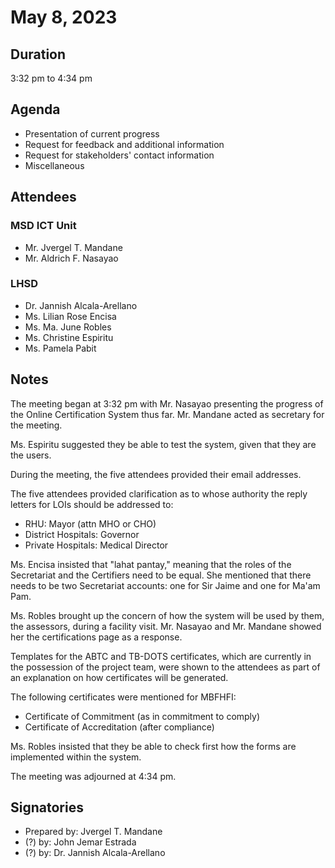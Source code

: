 # May 8, 2023

## Duration

3:32 pm to 4:34 pm

## Agenda

- Presentation of current progress
- Request for feedback and additional information
- Request for stakeholders' contact information
- Miscellaneous

## Attendees

### MSD ICT Unit

- Mr. Jvergel T. Mandane
- Mr. Aldrich F. Nasayao

### LHSD

- Dr. Jannish Alcala-Arellano
- Ms. Lilian Rose Encisa
- Ms. Ma. June Robles
- Ms. Christine Espiritu
- Ms. Pamela Pabit

## Notes

The meeting began at 3:32 pm with Mr. Nasayao presenting the progress of
the Online Certification System thus far. Mr. Mandane acted as secretary
for the meeting.

Ms. Espiritu suggested they be able to test the system, given that they are
the users.

During the meeting, the five attendees provided their email addresses.

The five attendees provided clarification as to whose authority the reply
letters for LOIs should be addressed to:

- RHU: Mayor (attn MHO or CHO)
- District Hospitals: Governor
- Private Hospitals: Medical Director

Ms. Encisa insisted that "lahat pantay," meaning that the roles of the
Secretariat and the Certifiers need to be equal. She mentioned that there
needs to be two Secretariat accounts: one for Sir Jaime and one for Ma'am
Pam.

Ms. Robles brought up the concern of how the system will be used by them,
the assessors, during a facility visit. Mr. Nasayao and Mr. Mandane showed
her the certifications page as a response.

Templates for the ABTC and TB-DOTS certificates, which are currently in the
possession of the project team, were shown to the attendees as part of an
explanation on how certificates will be generated.

The following certificates were mentioned for MBFHFI:
- Certificate of Commitment (as in commitment to comply)
- Certificate of Accreditation (after compliance)

Ms. Robles insisted that they be able to check first how the forms are
implemented within the system.

The meeting was adjourned at 4:34 pm.

## Signatories

- Prepared by: Jvergel T. Mandane
- (?) by: John Jemar Estrada
- (?) by: Dr. Jannish Alcala-Arellano
